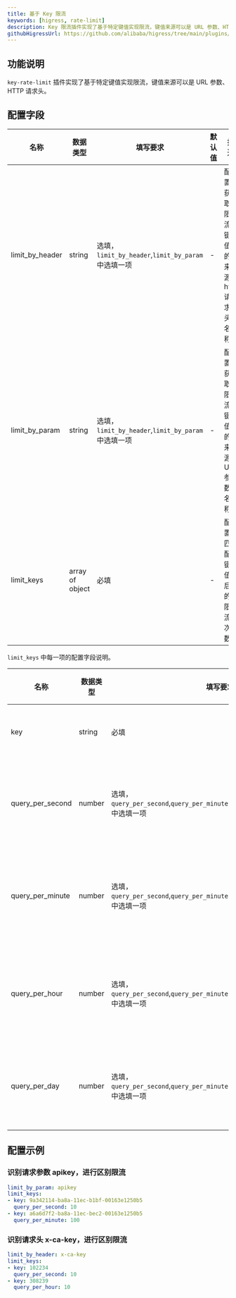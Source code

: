 ```yaml
---
title: 基于 Key 限流
keywords: [higress, rate-limit]
description: Key 限流插件实现了基于特定键值实现限流，键值来源可以是 URL 参数、HTTP 请求头。
githubHigressUrl: https://github.com/alibaba/higress/tree/main/plugins/wasm-go/extensions/cluster-key-rate-limit
---
```


## 功能说明

`key-rate-limit` 插件实现了基于特定键值实现限流，键值来源可以是 URL 参数、HTTP 请求头。

## 配置字段

| 名称 | 数据类型 | 填写要求 |  默认值 | 描述 |
| -------- | -------- | -------- | -------- | -------- |
|  limit_by_header     |  string     | 选填，`limit_by_header`,`limit_by_param` 中选填一项     |   -  |  配置获取限流键值的来源 http 请求头名称   |
|  limit_by_param     |  string     | 选填，`limit_by_header`,`limit_by_param` 中选填一项     |   -  |  配置获取限流键值的来源 URL 参数名称   |
|  limit_keys     |  array of object     | 必填     |   -  |  配置匹配键值后的限流次数   |

`limit_keys` 中每一项的配置字段说明。

| 名称 | 数据类型 | 填写要求 |  默认值 | 描述 |
| -------- | -------- | -------- | -------- | -------- |
|  key     |  string     | 必填     |   -  |  匹配的键值 |
|  query_per_second     |  number     | 选填，`query_per_second`,`query_per_minute`,`query_per_hour`,`query_per_day` 中选填一项     |   -  |  允许每秒请求次数 |
|  query_per_minute     |  number     | 选填，`query_per_second`,`query_per_minute`,`query_per_hour`,`query_per_day` 中选填一项     |   -  |  允许每分钟请求次数 |
|  query_per_hour     |  number     | 选填，`query_per_second`,`query_per_minute`,`query_per_hour`,`query_per_day` 中选填一项     |   -  |  允许每小时请求次数 |
|  query_per_day     |  number     | 选填，`query_per_second`,`query_per_minute`,`query_per_hour`,`query_per_day` 中选填一项     |   -  |  允许每天请求次数 |

## 配置示例

### 识别请求参数 apikey，进行区别限流
```yaml
limit_by_param: apikey
limit_keys:
- key: 9a342114-ba8a-11ec-b1bf-00163e1250b5
  query_per_second: 10
- key: a6a6d7f2-ba8a-11ec-bec2-00163e1250b5
  query_per_minute: 100
```

### 识别请求头 x-ca-key，进行区别限流
```yaml
limit_by_header: x-ca-key
limit_keys:
- key: 102234
  query_per_second: 10
- key: 308239
  query_per_hour: 10
```
